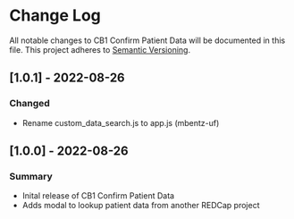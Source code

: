 # Change Log
All notable changes to CB1 Confirm Patient Data will be documented in this file. This project adheres to [Semantic Versioning](http://semver.org/).

## [1.0.1] - 2022-08-26
### Changed
 - Rename custom_data_search.js to app.js (mbentz-uf)

## [1.0.0] - 2022-08-26
### Summary
 - Inital release of CB1 Confirm Patient Data
 - Adds modal to lookup patient data from another REDCap project
